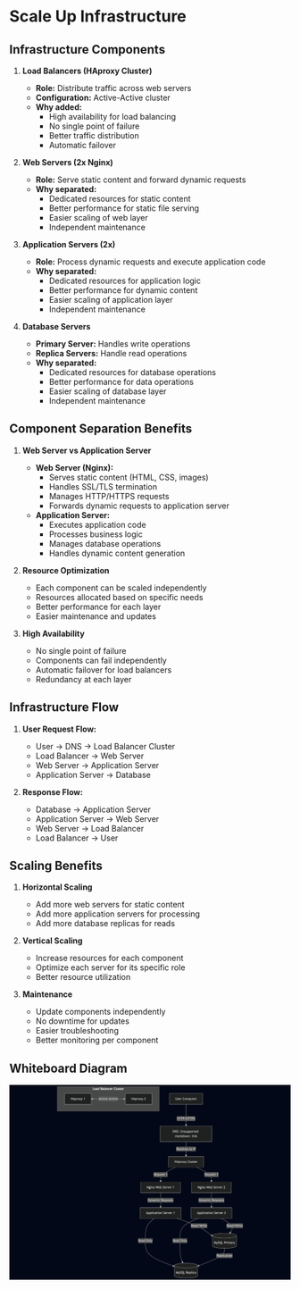 # Scale Up Infrastructure

## Infrastructure Components

1. **Load Balancers (HAproxy Cluster)**
   - **Role:** Distribute traffic across web servers
   - **Configuration:** Active-Active cluster
   - **Why added:**
     - High availability for load balancing
     - No single point of failure
     - Better traffic distribution
     - Automatic failover

2. **Web Servers (2x Nginx)**
   - **Role:** Serve static content and forward dynamic requests
   - **Why separated:**
     - Dedicated resources for static content
     - Better performance for static file serving
     - Easier scaling of web layer
     - Independent maintenance

3. **Application Servers (2x)**
   - **Role:** Process dynamic requests and execute application code
   - **Why separated:**
     - Dedicated resources for application logic
     - Better performance for dynamic content
     - Easier scaling of application layer
     - Independent maintenance

4. **Database Servers**
   - **Primary Server:** Handles write operations
   - **Replica Servers:** Handle read operations
   - **Why separated:**
     - Dedicated resources for database operations
     - Better performance for data operations
     - Easier scaling of database layer
     - Independent maintenance

## Component Separation Benefits

1. **Web Server vs Application Server**
   - **Web Server (Nginx):**
     - Serves static content (HTML, CSS, images)
     - Handles SSL/TLS termination
     - Manages HTTP/HTTPS requests
     - Forwards dynamic requests to application server
   - **Application Server:**
     - Executes application code
     - Processes business logic
     - Manages database operations
     - Handles dynamic content generation

2. **Resource Optimization**
   - Each component can be scaled independently
   - Resources allocated based on specific needs
   - Better performance for each layer
   - Easier maintenance and updates

3. **High Availability**
   - No single point of failure
   - Components can fail independently
   - Automatic failover for load balancers
   - Redundancy at each layer

## Infrastructure Flow

1. **User Request Flow:**
   - User → DNS → Load Balancer Cluster
   - Load Balancer → Web Server
   - Web Server → Application Server
   - Application Server → Database

2. **Response Flow:**
   - Database → Application Server
   - Application Server → Web Server
   - Web Server → Load Balancer
   - Load Balancer → User

## Scaling Benefits

1. **Horizontal Scaling**
   - Add more web servers for static content
   - Add more application servers for processing
   - Add more database replicas for reads

2. **Vertical Scaling**
   - Increase resources for each component
   - Optimize each server for its specific role
   - Better resource utilization

3. **Maintenance**
   - Update components independently
   - No downtime for updates
   - Easier troubleshooting
   - Better monitoring per component

## Whiteboard Diagram

![Scale Up Infrastructure Diagram](./3-diagram.png) 